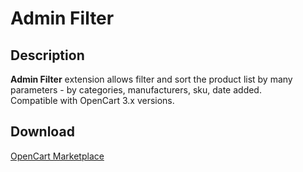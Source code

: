 # Admin Filter

## Description
**Admin Filter** extension allows filter and sort the product list by many parameters - by categories, manufacturers, sku, date added.  
Compatible with OpenCart 3.x versions.

## Download
[OpenCart Marketplace](https://www.opencart.com/index.php?route=marketplace/extension/info&extension_id=36080)
